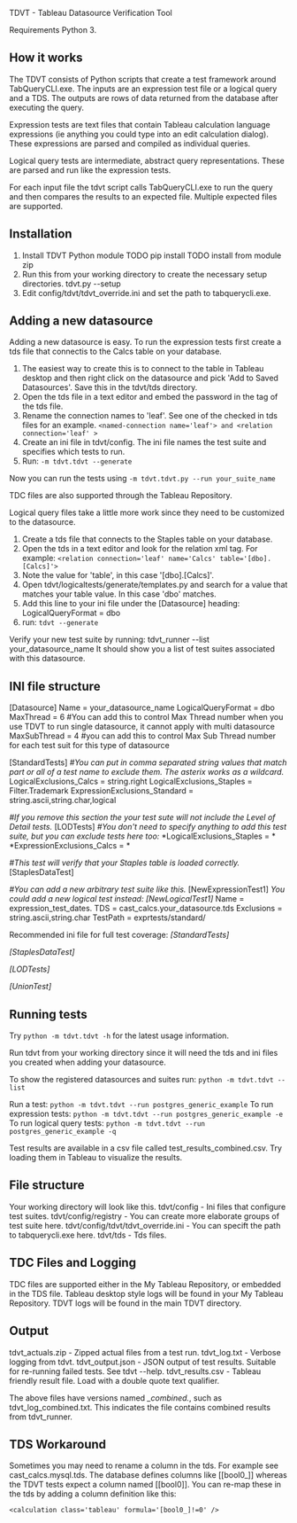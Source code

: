 TDVT - Tableau Datasource Verification Tool

Requirements
    Python 3.

How it works
---------------
The TDVT consists of Python scripts that create a test framework around TabQueryCLI.exe. The inputs are an expression test file or a logical query and a TDS. The outputs are rows of data returned from the database after executing the query.

Expression tests are text files that contain Tableau calculation language expressions (ie anything you could type into an edit calculation dialog). These expressions are parsed and compiled as individual queries.

Logical query tests are intermediate, abstract query representations. These are parsed and run like the expression tests.

For each input file the tdvt script calls TabQueryCLI.exe to run the query and then compares the results to an expected file. Multiple expected files are supported.


Installation
---------------

1. Install TDVT Python module
    TODO pip install
    TODO install from module zip
2. Run this from your working directory to create the necessary setup directories.
    tdvt.py --setup
3. Edit config/tdvt/tdvt_override.ini and set the path to tabquerycli.exe.

Adding a new datasource
---------------
Adding a new datasource is easy. To run the expression tests first create a tds file that connectis to the Calcs table on your database.
1. The easiest way to create this is to connect to the table in Tableau desktop and then right click on the datasource and pick 'Add to Saved Datasources'. Save this in the tdvt/tds directory.
2. Open the tds file in a text editor and embed the password in the <connection> tag of the tds file.
3. Rename the connection names to 'leaf'. See one of the checked in tds files for an example. `<named-connection name='leaf'> and <relation connection='leaf' >`
4. Create an ini file in tdvt/config. The ini file names the test suite and specifies which tests to run.
5. Run: `-m tdvt.tdvt --generate`

Now you can run the tests using `-m tdvt.tdvt.py --run your_suite_name`

TDC files are also supported through the Tableau Repository.

Logical query files take a little more work since they need to be customized to the datasource. 
1. Create a tds file that connects to the Staples table on your database.
2. Open the tds in a text editor and look for the relation xml tag. For example: `<relation connection='leaf' name='Calcs' table='[dbo].[Calcs]'>`
3. Note the value for 'table', in this case '[dbo].[Calcs]'.
4. Open tdvt/logicaltests/generate/templates.py and search for a value that matches your table value. In this case 'dbo' matches.
5. Add this line to your ini file under the [Datasource] heading: LogicalQueryFormat = dbo
6. run: `tdvt --generate`

Verify your new test suite by running: tdvt_runner --list your_datasource_name
It should show you a list of test suites associated with this datasource.

INI file structure
---------------
[Datasource]
Name = your_datasource_name
LogicalQueryFormat = dbo
MaxThread = 6   #You can add this to control Max Thread number when you use TDVT to run single datasource, it cannot apply with multi datasource
MaxSubThread = 4    #you can add this to control Max Sub Thread number for each test suit for this type of datasource

[StandardTests]
*\#You can put in comma separated string values that match part or all of a test name to exclude them. The asterix works as a wildcard.*
LogicalExclusions_Calcs = string.right
LogicalExclusions_Staples = Filter.Trademark
ExpressionExclusions_Standard = string.ascii,string.char,logical

*#If you remove this section the your test sute will not include the Level of Detail tests.*
[LODTests]
*\#You don't need to specify anything to add this test suite, but you can exclude tests here too:*
*LogicalExclusions_Staples = *
*ExpressionExclusions_Calcs = *

*#This test will verify that your Staples table is loaded correctly.* 
[StaplesDataTest]

*\#You can add a new arbitrary test suite like this.*
[NewExpressionTest1]
*You could add a new logical test instead:*
*[NewLogicalTest1]*
Name = expression_test_dates.
TDS = cast_calcs.your_datasource.tds
Exclusions = string.ascii,string.char
TestPath = exprtests/standard/

Recommended ini file for full test coverage:
*[StandardTests]*

*[StaplesDataTest]*

*[LODTests]*

*[UnionTest]*

Running tests
---------------
Try `python -m tdvt.tdvt -h` for the latest usage information.

Run tdvt from your working directory since it will need the tds and ini files you created when adding your datasource.

To show the registered datasources and suites run: `python -m tdvt.tdvt --list`

Run a test:
`python -m tdvt.tdvt --run postgres_generic_example`
To run expression tests:
`python -m tdvt.tdvt --run postgres_generic_example -e`
To run logical query tests:
`python -m tdvt.tdvt --run postgres_generic_example -q`

Test results are available in a csv file called test_results_combined.csv. Try loading them in Tableau to visualize the results.


File structure
---------------
Your working directory will look like this.
        tdvt/config - Ini files that configure test suites.
        tdvt/config/registry - You can create more elaborate groups of test suite here.
        tdvt/config/tdvt/tdvt_override.ini - You can specift the path to tabquerycli.exe here.
        tdvt/tds - Tds files.

TDC Files and Logging
---------------
TDC files are supported either in the My Tableau Repository, or embedded in the TDS file.
Tableau desktop style logs will be found in your My Tableau Repository. TDVT logs will be found in the main TDVT directory.

Output
---------------
tdvt_actuals.zip - Zipped actual files from a test run.
tdvt_log.txt - Verbose logging from tdvt.
tdvt_output.json - JSON output of test results. Suitable for re-running failed tests. See tdvt --help.
tdvt_results.csv - Tableau friendly result file. Load with a double quote text qualifier.

The above files have versions named *_combined.*, such as tdvt_log_combined.txt. This indicates the file contains combined results from tdvt_runner.

TDS Workaround
---------------
Sometimes you may need to rename a column in the tds. For example see cast_calcs.mysql.tds. The database defines columns like [[bool0_]] whereas the TDVT tests expect a column named [[bool0]]. You can re-map these in the tds by adding a column definition like this:

<column datatype='boolean' name='[bool0]' role='dimension' type='nominal'>

    <calculation class='tableau' formula='[bool0_]!=0' />

</column>



